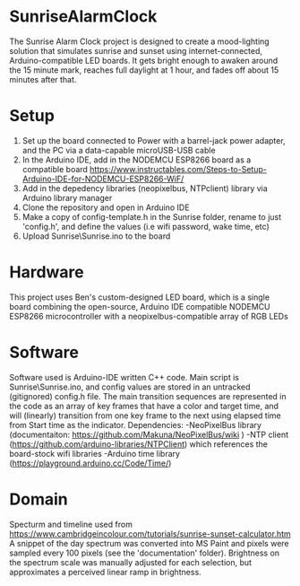 # SunriseAlarmClock
The Sunrise Alarm Clock project is designed to create a mood-lighting solution that simulates sunrise and sunset using internet-connected, Arduino-compatible LED boards. It gets bright enough to awaken around the 15 minute mark, reaches full daylight at 1 hour, and fades off about 15 minutes after that. 

# Setup
1. Set up the board connected to Power with a barrel-jack power adapter, and the PC via a data-capable microUSB-USB cable
2. In the Arduino IDE, add in the NODEMCU ESP8266 board as a compatible board https://www.instructables.com/Steps-to-Setup-Arduino-IDE-for-NODEMCU-ESP8266-WiF/
3. Add in the depedency libraries (neopixelbus, NTPclient) library via Arduino library manager
4. Clone the repository and open in Arduino IDE
5. Make a copy of config-template.h in the Sunrise folder, rename to just 'config.h', and define the values (i.e wifi password, wake time, etc)
6. Upload Sunrise\Sunrise.ino to the board

# Hardware
This project uses Ben's custom-designed LED board, which is a single board combining the open-source, Arduino IDE compatible NODEMCU ESP8266 microcontroller with a neopixelbus-compatible array of RGB LEDs

# Software
Software used is Arduino-IDE written C++ code. Main script is Sunrise\Sunrise.ino, and config values are stored in an untracked (gitignored) config.h file. The main transition sequences are represented in the code as an array of key frames that have a color and target time, and will (linearly) transition from one key frame to the next using elapsed time from Start time as the indicator. 
Dependencies:
-NeoPixelBus library (documentaiton: https://github.com/Makuna/NeoPixelBus/wiki )
-NTP client (https://github.com/arduino-libraries/NTPClient) which references the board-stock wifi libraries
-Arduino time library (https://playground.arduino.cc/Code/Time/)

# Domain
Specturm and timeline used from https://www.cambridgeincolour.com/tutorials/sunrise-sunset-calculator.htm
A snippet of the day spectrum was converted into MS Paint and pixels were sampled every 100 pixels (see the 'documentation' folder). Brightness on the spectrum scale was manually adjusted for each selection, but approximates a perceived linear ramp in brightness. 
